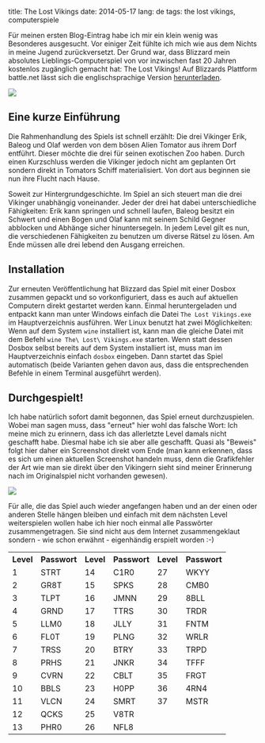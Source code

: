 title: The Lost Vikings
date: 2014-05-17
lang: de
tags: the lost vikings, computerspiele

Für meinen ersten Blog-Eintrag habe ich mir ein klein wenig was Besonderes ausgesucht. Vor einiger Zeit fühlte ich mich wie aus dem Nichts in meine Jugend zurückversetzt. Der Grund war, dass Blizzard mein absolutes Lieblings-Computerspiel von vor inzwischen fast 20 Jahren kostenlos zugänglich gemacht hat: The Lost Vikings! Auf Blizzards Plattform battle.net lässt sich die englischsprachige Version [herunterladen][battlenet]. 

![][thelostvikings_logo]

## Eine kurze Einführung

Die Rahmenhandlung des Spiels ist schnell erzählt: Die drei Vikinger Erik, Baleog und Olaf werden von dem bösen Alien Tomator aus ihrem Dorf entführt. Dieser möchte die drei für seinen exotischen Zoo haben. Durch einen Kurzschluss werden die Vikinger jedoch nicht am geplanten Ort sondern direkt in Tomators Schiff materialisiert. Von dort aus beginnen sie nun ihre Flucht nach Hause.

Soweit zur Hintergrundgeschichte. Im Spiel an sich steuert man die drei Vikinger unabhängig voneinander. Jeder der drei hat dabei unterschiedliche Fähigkeiten: Erik kann springen und schnell laufen, Baleog besitzt ein Schwert und einen Bogen und Olaf kann mit seinem Schild Gegner abblocken und Abhänge sicher hinuntersegeln. In jedem Level gilt es nun, die verschiedenen Fähigkeiten zu benutzen um diverse Rätsel zu lösen. Am Ende müssen alle drei lebend den Ausgang erreichen.

## Installation

Zur erneuten Veröffentlichung hat Blizzard das Spiel mit einer Dosbox zusammen gepackt und so vorkonfiguriert, dass es auch auf aktuellen Computern direkt gestartet werden kann. Einmal heruntergeladen und entpackt kann man unter Windows einfach die Datei `The Lost Vikings.exe` im Hauptverzeichnis ausführen. Wer Linux benutzt hat zwei Möglichkeiten: Wenn auf dem System `wine` installiert ist, kann man die gleiche Datei mit dem Befehl `wine The\ Lost\ Vikings.exe` starten. Wenn statt dessen Dosbox selbst bereits auf dem System installiert ist, muss man im Hauptverzeichnis einfach `dosbox` eingeben. Dann startet das Spiel automatisch (beide Varianten gehen davon aus, dass die entsprechenden Befehle in einem Terminal ausgeführt werden).

## Durchgespielt!

Ich habe natürlich sofort damit begonnen, das Spiel erneut durchzuspielen. Wobei man sagen muss, dass &quot;erneut&quot; hier wohl das falsche Wort: Ich meine mich zu erinnern, dass ich das allerletzte Level damals nicht geschafft habe. Diesmal habe ich sie aber alle geschafft. Quasi als &quot;Beweis&quot; folgt hier daher ein Screenshot direkt vom Ende (man kann erkennen, dass es sich um einen aktuellen Screenshot handeln muss, denn die Grafikfehler der Art wie man sie direkt über den Vikingern sieht sind meiner Erinnerung nach im Originalspiel nicht vorhanden gewesen). 

![][thelostvikings_level1]

Für alle, die das Spiel auch wieder angefangen haben und an der einen oder anderen Stelle hängen bleiben und einfach mit dem nächsten Level weiterspielen wollen habe ich hier noch einmal alle Passwörter zusammengetragen. Sie sind nicht aus dem Internet zusammengeklaut sondern - wie schon erwähnt - eigenhändig erspielt worden :-)

<table>
	<tr>
		<th>Level</th>
		<th>Passwort</th>		
		<th>Level</th>
		<th>Passwort</th>		
		<th>Level</th>
		<th>Passwort</th>		
	</tr>
	<tr>
		<td>1</td><td>STRT</td>
		<td>14</td><td>C1R0</td>
		<td>27</td><td>WKYY</td>
	</tr>
	<tr>
		<td>2</td><td>GR8T</td>
		<td>15</td><td>SPKS</td>
		<td>28</td><td>CMB0</td>
	</tr>
	<tr>
		<td>3</td><td>TLPT</td>
		<td>16</td><td>JMNN</td>
		<td>29</td><td>8BLL</td>
	</tr>
	<tr>
		<td>4</td><td>GRND</td>
		<td>17</td><td>TTRS</td>
		<td>30</td><td>TRDR</td>
	</tr>
	<tr>
		<td>5</td><td>LLM0</td>
		<td>18</td><td>JLLY</td>
		<td>31</td><td>FNTM</td>
	</tr>
	<tr>
		<td>6</td><td>FL0T</td>
		<td>19</td><td>PLNG</td>
		<td>32</td><td>WRLR</td>
	</tr>
	<tr>
		<td>7</td><td>TRSS</td>
		<td>20</td><td>BTRY</td>
		<td>33</td><td>TRPD</td>
	</tr>
	<tr>
		<td>8</td><td>PRHS</td>
		<td>21</td><td>JNKR</td>
		<td>34</td><td>TFFF</td>
	</tr>
	<tr>
		<td>9</td><td>CVRN</td>
		<td>22</td><td>CBLT</td>
		<td>35</td><td>FRGT</td>
	</tr>
	<tr>
		<td>10</td><td>BBLS</td>
		<td>23</td><td>H0PP</td>
		<td>36</td><td>4RN4</td>
	</tr>
	<tr>
		<td>11</td><td>VLCN</td>
		<td>24</td><td>SMRT</td>
		<td>37</td><td>MSTR</td>
	</tr>
	<tr>
		<td>12</td><td>QCKS</td>
		<td>25</td><td>V8TR</td>		
	</tr>
	<tr>
		<td>13</td><td>PHR0</td>
		<td>26</td><td>NFL8</td>		
	</tr>
	
</table>

[battlenet]: https://us.battle.net/account/download/?show=classic
[thelostvikings_logo]: /files/images/thelostvikings-logo.png
[thelostvikings_level1]: /files/images/thelostvikings-end.png

